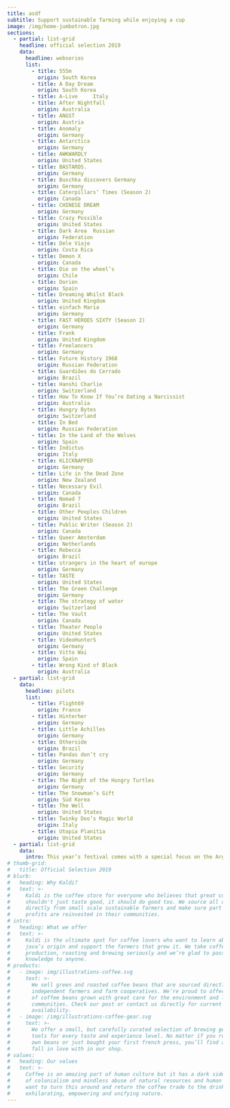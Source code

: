 ```yaml
---
title: asdf
subtitle: Support sustainable farming while enjoying a cup
image: /img/home-jumbotron.jpg
sections:
  - partial: list-grid
    headline: official selection 2019
    data:
      headline: webseries
      list:
        - title: 555m
          origin: South Korea
        - title: A Day Dream	
          origin: South Korea
        - title: A-Live 	Italy
        - title: After Nightfall	
          origin: Australia
        - title: ANGST	
          origin: Austria
        - title: Anomaly	
          origin: Germany
        - title: Antarctica	
          origin: Germany
        - title: AWKWARDLY	
          origin: United States
        - title: BASTARDS.
          origin: Germany
        - title: Buschka discovers Germany	
          origin: Germany
        - title: Caterpillars’ Times (Season 2)
          origin: Canada
        - title: CHINESE DREAM	
          origin: Germany
        - title: Crazy Possible 	
          origin: United States
        - title: Dark Area	Russian 
          origin: Federation
        - title: Dele Viaje	
          origin: Costa Rica
        - title: Demon X 	
          origin: Canada
        - title: Die on the wheel’s
          origin: Chile
        - title: Dorien 	
          origin: Spain
        - title: Dreaming Whilst Black 	
          origin: United Kingdom
        - title: einfach Maria	
          origin: Germany
        - title: FAST HEROES SIXTY (Season 2)
          origin: Germany
        - title: Frank 	
          origin: United Kingdom
        - title: Freelancers	
          origin: Germany
        - title: Future History 1968 	
          origin: Russian Federation
        - title: Guardiões do Cerrado	
          origin: Brazil
        - title: Hanshi Charlie	
          origin: Switzerland
        - title: How To Know If You’re Dating a Narcissist
          origin: Australia
        - title: Hungry Bytes	
          origin: Switzerland
        - title: In Bed 	
          origin: Russian Federation
        - title: In the Land of the Wolves
          origin: Spain
        - title: Indictus	
          origin: Italy
        - title: KLICKNAPPED	
          origin: Germany
        - title: Life in the Dead Zone
          origin: New Zealand
        - title: Necessary Evil 	
          origin: Canada
        - title: Nomad 7 	
          origin: Brazil
        - title: Other Peoples Children	
          origin: United States
        - title: Public Writer (Season 2)
          origin: Canada
        - title: Queer Amsterdam	
          origin: Netherlands
        - title: Rebecca 	
          origin: Brazil
        - title: strangers in the heart of europe
          origin: Germany
        - title: TASTE	
          origin: United States
        - title: The Green Challenge	
          origin: Germany
        - title: The strategy of water 	
          origin: Switzerland
        - title: The Vault 	
          origin: Canada
        - title: Theater People	
          origin: United States
        - title: VideoHunterS 	
          origin: Germany
        - title: Vitto Wai	
          origin: Spain
        - title: Wrong Kind of Black	
          origin: Australia
  - partial: list-grid
    data:
      headline: pilots
      list:
        - title: Flight69	
          origin: France
        - title: Hinterher	
          origin: Germany
        - title: Little Achilles 	
          origin: Germany
        - title: Otherside	
          origin: Brazil
        - title: Pandas don’t cry 	
          origin: Germany
        - title: Security	
          origin: Germany
        - title: The Night of the Hungry Turtles
          origin: Germany
        - title: The Snowman’s Gift	
          origin: Süd Korea
        - title: The Well 	
          origin: United States
        - title: Twinky Doo’s Magic World	
          origin: Italy
        - title: Utopia Planitia 	
          origin: United States
  - partial: list-grid
    data:
      intro: This year’s festival comes with a special focus on the Argentinian landscape of short form digital content. This special selection of Argentinian series will be announced on March 31, 2019.
# thumb-grid:
#   title: Official Selection 2019
# blurb:
#   heading: Why Kaldi?
#   text: >-
#     Kaldi is the coffee store for everyone who believes that great coffee
#     shouldn't just taste good, it should do good too. We source all of our beans
#     directly from small scale sustainable farmers and make sure part of the
#     profits are reinvested in their communities.
# intro:
#   heading: What we offer
#   text: >-
#     Kaldi is the ultimate spot for coffee lovers who want to learn about their
#     java’s origin and support the farmers that grew it. We take coffee
#     production, roasting and brewing seriously and we’re glad to pass that
#     knowledge to anyone.
# products:
#   - image: img/illustrations-coffee.svg
#     text: >-
#       We sell green and roasted coffee beans that are sourced directly from
#       independent farmers and farm cooperatives. We’re proud to offer a variety
#       of coffee beans grown with great care for the environment and local
#       communities. Check our post or contact us directly for current
#       availability.
#   - image: /img/illustrations-coffee-gear.svg
#     text: >-
#       We offer a small, but carefully curated selection of brewing gear and
#       tools for every taste and experience level. No matter if you roast your
#       own beans or just bought your first french press, you’ll find a gadget to
#       fall in love with in our shop.
# values:
#   heading: Our values
#   text: >-
#     Coffee is an amazing part of human culture but it has a dark side too – one
#     of colonialism and mindless abuse of natural resources and human lives. We
#     want to turn this around and return the coffee trade to the drink’s
#     exhilarating, empowering and unifying nature.
---
```

